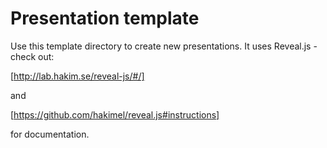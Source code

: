 # Presentation template

Use this template directory to create new presentations. It uses Reveal.js - check out:

[http://lab.hakim.se/reveal-js/#/]

and

[https://github.com/hakimel/reveal.js#instructions]

for documentation.